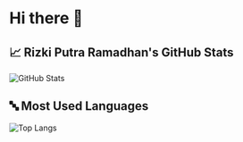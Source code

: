 # Hi there 👋

## 📈 Rizki Putra Ramadhan's GitHub Stats

![GitHub Stats](https://github-readme-stats.vercel.app/api?username=kikyputraa&show_icons=true&count_private=true&theme=radical&custom_title=Rizki%20Putra%20Ramadhan's%20GitHub%20Stats)

## 🔤 Most Used Languages

![Top Langs](https://github-readme-stats.vercel.app/api/top-langs/?username=kikyputraa&layout=compact&theme=default&langs_count=10)
